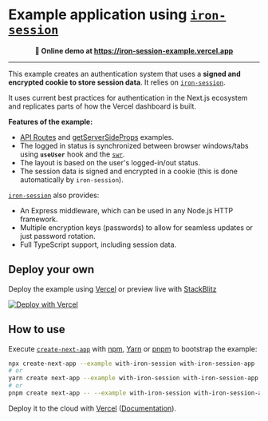# Example application using [`iron-session`](https://github.com/vvo/iron-session)

<p align="center"><b>👀 Online demo at <a href="https://iron-session-example.vercel.app/">https://iron-session-example.vercel.app</a></b></p>

---

This example creates an authentication system that uses a **signed and encrypted cookie to store session data**. It relies on [`iron-session`](https://github.com/vvo/iron-session).

It uses current best practices for authentication in the Next.js ecosystem and replicates parts of how the Vercel dashboard is built.

**Features of the example:**

- [API Routes](https://nextjs.org/docs/api-routes/dynamic-api-routes) and [getServerSideProps](https://nextjs.org/docs/basic-features/data-fetching/get-server-side-props) examples.
- The logged in status is synchronized between browser windows/tabs using **`useUser`** hook and the [`swr`](https://swr.vercel.app/).
- The layout is based on the user's logged-in/out status.
- The session data is signed and encrypted in a cookie (this is done automatically by `iron-session`).

[`iron-session`](https://github.com/vvo/iron-session) also provides:

- An Express middleware, which can be used in any Node.js HTTP framework.
- Multiple encryption keys (passwords) to allow for seamless updates or just password rotation.
- Full TypeScript support, including session data.

## Deploy your own

Deploy the example using [Vercel](https://vercel.com?utm_source=github&utm_medium=readme&utm_campaign=next-example) or preview live with [StackBlitz](https://stackblitz.com/github/vercel/next.js/tree/canary/examples/with-iron-session)

[![Deploy with Vercel](https://vercel.com/button)](https://vercel.com/new/git/external?repository-url=https://github.com/vercel/next.js/tree/canary/examples/with-iron-session&project-name=with-iron-session&repository-name=with-iron-session)

## How to use

Execute [`create-next-app`](https://github.com/vercel/next.js/tree/canary/packages/create-next-app) with [npm](https://docs.npmjs.com/cli/init), [Yarn](https://yarnpkg.com/lang/en/docs/cli/create/) or [pnpm](https://pnpm.io/) to bootstrap the example:

```bash
npx create-next-app --example with-iron-session with-iron-session-app
# or
yarn create next-app --example with-iron-session with-iron-session-app
# or
pnpm create next-app -- --example with-iron-session with-iron-session-app
```

Deploy it to the cloud with [Vercel](https://vercel.com/new?utm_source=github&utm_medium=readme&utm_campaign=next-example) ([Documentation](https://nextjs.org/docs/deployment)).
